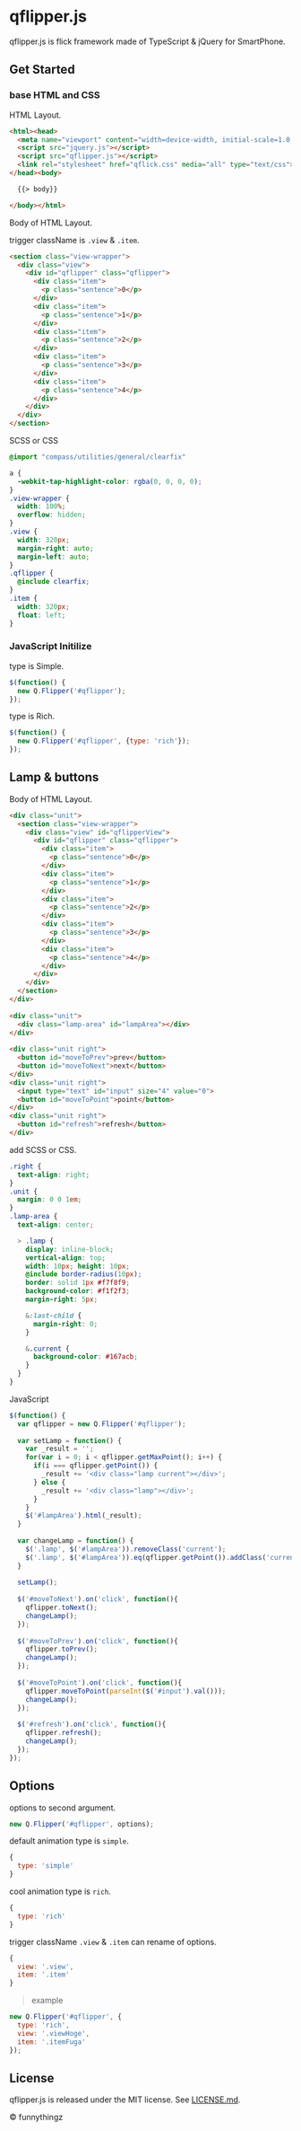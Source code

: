 qflipper.js
=====

qflipper.js is flick framework made of TypeScript &amp; jQuery for SmartPhone.

## Get Started

### base HTML and CSS

HTML Layout.

```HTML
<html><head>
  <meta name="viewport" content="width=device-width, initial-scale=1.0, minimum-scale=0, maximum-scale=10">
  <script src="jquery.js"></script>
  <script src="qflipper.js"></script>
  <link rel="stylesheet" href="qflick.css" media="all" type="text/css">
</head><body>

  {{> body}}

</body></html>
```

Body of HTML Layout.

trigger className is `.view` &amp; `.item`.

```HTML
<section class="view-wrapper">
  <div class="view">
    <div id="qflipper" class="qflipper">
      <div class="item">
        <p class="sentence">0</p>
      </div>
      <div class="item">
        <p class="sentence">1</p>
      </div>
      <div class="item">
        <p class="sentence">2</p>
      </div>
      <div class="item">
        <p class="sentence">3</p>
      </div>
      <div class="item">
        <p class="sentence">4</p>
      </div>
    </div>
  </div>
</section>
```

SCSS or CSS

```scss
@import "compass/utilities/general/clearfix"

a {
  -webkit-tap-highlight-color: rgba(0, 0, 0, 0);
}
.view-wrapper {
  width: 100%;
  overflow: hidden;
}
.view {
  width: 320px;
  margin-right: auto;
  margin-left: auto;
}
.qflipper {
  @include clearfix;
}
.item {
  width: 320px;
  float: left;
}
```

### JavaScript Initilize

type is Simple.

```JavaScript
$(function() {
  new Q.Flipper('#qflipper');
});
```

type is Rich.

```JavaScript
$(function() {
  new Q.Flipper('#qflipper', {type: 'rich'});
});
```

## Lamp & buttons

Body of HTML Layout.

```html
<div class="unit">
  <section class="view-wrapper">
    <div class="view" id="qflipperView">
      <div id="qflipper" class="qflipper">
        <div class="item">
          <p class="sentence">0</p>
        </div>
        <div class="item">
          <p class="sentence">1</p>
        </div>
        <div class="item">
          <p class="sentence">2</p>
        </div>
        <div class="item">
          <p class="sentence">3</p>
        </div>
        <div class="item">
          <p class="sentence">4</p>
        </div>
      </div>
    </div>
  </section>
</div>
 
<div class="unit">
  <div class="lamp-area" id="lampArea"></div>
</div>
 
<div class="unit right">
  <button id="moveToPrev">prev</button>
  <button id="moveToNext">next</button>
</div>
<div class="unit right">
  <input type="text" id="input" size="4" value="0">
  <button id="moveToPoint">point</button>
</div>
<div class="unit right">
  <button id="refresh">refresh</button>
</div>
```

add SCSS or CSS.

```scss
.right {
  text-align: right;
}
.unit {
  margin: 0 0 1em;
}
.lamp-area {
  text-align: center;

  > .lamp {
    display: inline-block;
    vertical-align: top;
    width: 10px; height: 10px;
    @include border-radius(10px);
    border: solid 1px #f7f8f9;
    background-color: #f1f2f3;
    margin-right: 5px;

    &:last-child {
      margin-right: 0;
    }

    &.current {
      background-color: #167acb;
    }
  }
}
```

JavaScript

```JavaScript
$(function() {
  var qflipper = new Q.Flipper('#qflipper');
 
  var setLamp = function() {
    var _result = '';
    for(var i = 0; i < qflipper.getMaxPoint(); i++) {
      if(i === qflipper.getPoint()) {
        _result += '<div class="lamp current"></div>';
      } else {
        _result += '<div class="lamp"></div>';
      }
    }
    $('#lampArea').html(_result);
  }
 
  var changeLamp = function() {
    $('.lamp', $('#lampArea')).removeClass('current');
    $('.lamp', $('#lampArea')).eq(qflipper.getPoint()).addClass('current');
  }
 
  setLamp();
 
  $('#moveToNext').on('click', function(){
    qflipper.toNext();
    changeLamp();
  });
 
  $('#moveToPrev').on('click', function(){
    qflipper.toPrev();
    changeLamp();
  });
 
  $('#moveToPoint').on('click', function(){
    qflipper.moveToPoint(parseInt($('#input').val()));
    changeLamp();
  });
 
  $('#refresh').on('click', function(){
    qflipper.refresh();
    changeLamp();
  });
});
```

## Options

options to second argument.

```JavaScript
new Q.Flipper('#qflipper', options);
```

default animation type is `simple`.

```JavaScript
{
  type: 'simple'
}
```
cool animation type is `rich`.

```JavaScript
{
  type: 'rich'
}
```

trigger className `.view` &amp; `.item`  can rename of options.

```JavaScript
{
  view: '.view',
  item: '.item'
}
```

> example

```JavaScript
new Q.Flipper('#qflipper', {
  type: 'rich',
  view: '.viewHoge',
  item: '.itemFuga'
});
```

## License

qflipper.js is released under the MIT license. See [LICENSE.md](https://github.com/funnythingz/qflipper/blob/master/LICENSE.md).

&copy; funnythingz
